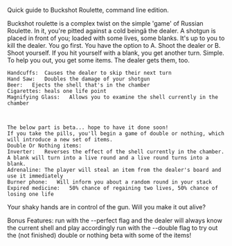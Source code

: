 Quick guide to Buckshot Roulette, command line edition.

Buckshot roulette is a complex twist on the simple 'game' of Russian Roulette. In it, you're pitted against a cold beingâ the dealer. A shotgun is placed in front of you; loaded with some lives, some blanks. It's up to you to kill the dealer. 
You go first. You have the option to A. Shoot the dealer or B. Shoot yourself. If you hit yourself with a blank, you get another turn. Simple. 
To help you out, you get some items. The dealer gets them, too.

    Handcuffs:	Causes the dealer to skip their next turn
    Hand Saw:	Doubles the damage of your shotgun
    Beer:	Ejects the shell that's in the chamber
    Cigarettes:	heals one life point
    Magnifying Glass:	Allows you to examine the shell currently in the chamber
    


    The below part is beta... hope to have it done soon!    
    If you take the pills, you'll begin a game of double or nothing, which will introduce a new set of items.
    Double Or Nothing items:
    Inverter:	Reverses the effect of the shell currently in the chamber. A blank will turn into a live round and a live round turns into a blank.
    Adrenaline:	The player will steal an item from the dealer's board and use it immediately
    Burner phone:	Will inform you about a random round in your stack
    Expired medicine:	50% chance of regaining two lives, 50% chance of losing one life
    
Your shaky hands are in control of the gun. Will you make it out alive? 

Bonus Features:
run with the --perfect flag and the dealer will always know the current shell and play accordingly
run with the --double flag to try out the (not finished) double or nothing beta with some of the items!

